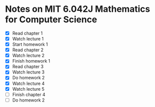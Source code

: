 # Notes on MIT 6.042J Mathematics for Computer Science

 - [X] Read chapter 1
 - [X] Watch lecture 1
 - [X] Start homework 1
 - [X] Read chapter 2
 - [X] Watch lecture 2
 - [X] Finish homework 1
 - [X] Read chapter 3
 - [X] Watch lecture 3
 - [X] Do homework 2
 - [X] Watch lecture 4
 - [X] Watch lecture 5
 - [ ] Finish chapter 4
 - [ ] Do homework 2

